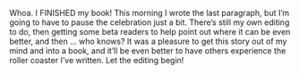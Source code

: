Whoa. I FINISHED my book! This morning I wrote the last paragraph, but I’m going to have to pause the celebration just a bit. There’s still my own editing to do, then getting some beta readers to help point out where it can be even better, and then … who knows? It was a pleasure to get this story out of my mind and into a book, and it’ll be even better to have others experience the roller coaster I’ve written. Let the editing begin! 

